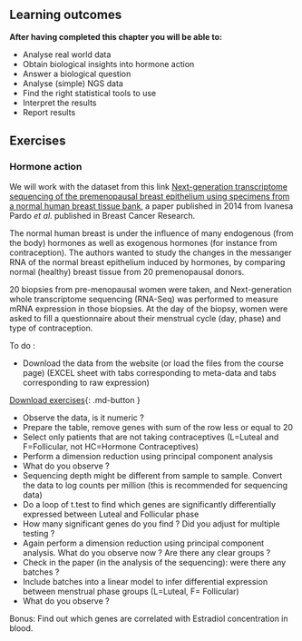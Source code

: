## Learning outcomes

**After having completed this chapter you will be able to:**

- Analyse real world data
- Obtain biological insights into hormone action
- Answer a biological question
- Analyse (simple) NGS data
- Find the right statistical tools to use
- Interpret the results
- Report results

## Exercises

### Hormone action

We will work with the dataset from this link [Next-generation transcriptome sequencing of the premenopausal breast epithelium using specimens from a normal human breast tissue bank](https://www.ncbi.nlm.nih.gov/pmc/articles/PMC4053088/), a paper published in 2014 from Ivanesa Pardo _et_ _al_. published in Breast Cancer Research. 

The normal human breast is under the influence of many endogenous (from the body) hormones as well as exogenous hormones (for instance from contraception). The authors wanted to study the changes in the messanger RNA of the normal breast epithelium induced by hormones, by comparing normal (healthy) breast tissue from 20 premenopausal donors.

20 biopsies from pre-menopausal women were taken, and Next-generation whole transcriptome sequencing (RNA-Seq) was performed to measure mRNA expression in those biopsies.  At the day of the biopsy, women were asked to fill a questionnaire about their menstrual cycle (day, phase) and type of contraception.




To do :

- Download the data from the website (or load the files from the course page) (EXCEL sheet with tabs corresponding to meta-data and tabs corresponding to raw expression)

[Download exercises](../../assets/exercises/Data5.zip){: .md-button }

- Observe the data, is it numeric ?
- Prepare the table, remove genes with sum of the row less or equal to 20
- Select only patients that are not taking contraceptives (L=Luteal and
F=Follicular, not HC=Hormone Contraceptives)
- Perform a dimension reduction using principal component analysis
- What do you observe ?
- Sequencing depth might be different from sample to sample. Convert the data to log counts per million (this is recommended for sequencing data)
- Do a loop of t.test to find which genes are significantly differentially expressed between Luteal
and Follicular phase
- How many significant genes do you find ? Did you adjust for multiple testing ?
- Again perform a dimension reduction using principal component
analysis. What do you observe now ? Are there any clear groups ?
- Check in the paper (in the analysis of the sequencing): were there any batches ?
- Include batches into a linear model to infer differential expression between menstrual phase groups (L=Luteal, F= Follicular)
- What do you observe ?


Bonus: Find out which genes are correlated with Estradiol concentration in blood.
